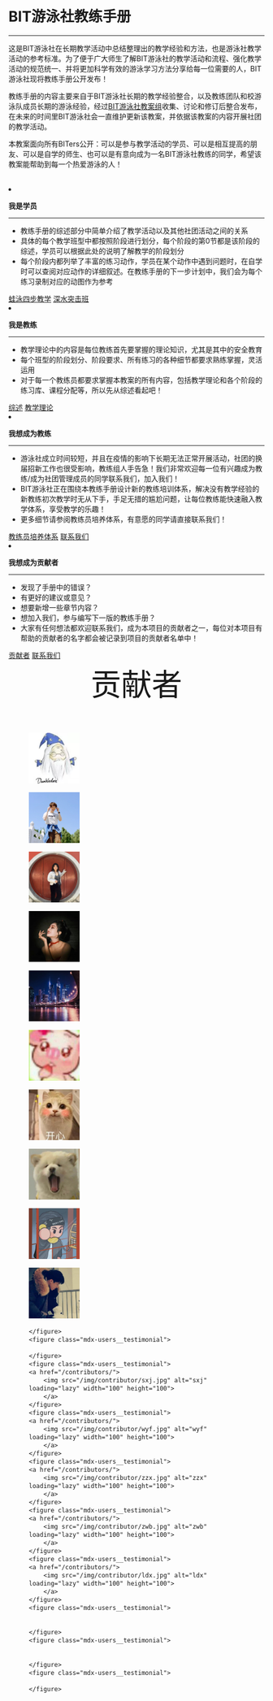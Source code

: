 <style>
@media screen and (min-width: 76.1875em){
    body > div.md-container > main > div > div.md-sidebar.md-sidebar--primary{
        display: none;
    }
}

@media screen and (min-width: 32em){

    body > div.md-container > main > div > div.md-content > article > div.grid.cards{
        grid-gap: 0.4rem;
        display: grid;
        grid-template-columns: repeat(auto-fit,minmax(20rem,1fr));
        margin: 1em 0;
    }
}



.md-typeset h1 {
    text-align: center;
    font-size: 60px;
    font-weight: 300;
    margin: 0 0 0.75em;
}

.mdx-users {
    gap: 0.2rem;
    margin: 0 0;
}

.md-typeset figure {
    margin-left: auto;
    margin-right: auto;
    margin: 0.2em 0;
}
</style>

# BIT游泳社教练手册
<hr> 

这是BIT游泳社在长期教学活动中总结整理出的教学经验和方法，也是游泳社教学活动的参考标准。为了便于广大师生了解BIT游泳社的教学活动和流程、强化教学活动的规范统一、并将更加科学有效的游泳学习方法分享给每一位需要的人，BIT游泳社现将教练手册公开发布！

教练手册的内容主要来自于BIT游泳社长期的教学经验整合，以及教练团队和校游泳队成员长期的游泳经验，经过[BIT游泳社教案组]收集、讨论和修订后整合发布，在未来的时间里BIT游泳社会一直维护更新该教案，并依据该教案的内容开展社团的教学活动。

本教案面向所有BITers公开：可以是参与教学活动的学员、可以是相互提高的朋友、可以是自学的师生、也可以是有意向成为一名BIT游泳社教练的同学，希望该教案能帮助到每一个热爱游泳的人！

[BIT游泳社教案组]: /contributors/

<br>

<div class="grid cards"> 

<li> 
    <p><strong>我是学员</strong></p> 
    <hr> 
    <p>
        <ul>
        <li>教练手册的综述部分中简单介绍了教学活动以及其他社团活动之间的关系</li>
        <li>具体的每个教学班型中都按照阶段进行划分，每个阶段的第0节都是该阶段的综述，学员可以根据此处的说明了解教学的阶段划分</li>
        <li>每个阶段内都列举了丰富的练习动作，学员在某个动作中遇到问题时，在自学时可以查阅对应动作的详细叙述。在教练手册的下一步计划中，我们会为每个练习录制对应的动图作为参考</li>
        </ul>
    </p> 
    <div class="text-center">
    <a href="/蛙泳/四步教学综述/" class="md-button" role="button">蛙泳四步教学</a>
    <a href="/深水突击班/深水突击班/" class="md-button" role="button">深水突击班</a>
    </div>
</li> 

<li> 
<p>
<strong>我是教练</strong></p> 
<hr> 
    <p>
        <ul>
        <li>教学理论中的内容是每位教练首先要掌握的理论知识，尤其是其中的安全教育</li>
        <li>每个班型的阶段划分、阶段要求、所有练习的各种细节都要求熟练掌握，灵活运用</li>
        <li>对于每一个教练员都要求掌握本教案的所有内容，包括教学理论和各个阶段的练习库、课程分配等，所以先从综述看起吧！</li>
        </ul>
    </p> 
<div class="text-center">
<a href="/综述/" class="md-button" role="button">综述</a>
<a href="/教学理论/教学活动的意义/" class="md-button" role="button">教学理论</a>
</div>
</li> 

<li> 
<p> <strong>我想成为教练</strong></p> 
<hr> 
    <p>
        <ul>
        <li>游泳社成立时间较短，并且在疫情的影响下长期无法正常开展活动，社团的换届招新工作也很受影响，教练组人手告急！我们非常欢迎每一位有兴趣成为教练/成为社团管理成员的同学联系我们，加入我们！</li>
        <li>BIT游泳社正在围绕本教练手册设计新的教练培训体系，解决没有教学经验的新教练初次教学时无从下手，手足无措的尴尬问题，让每位教练能快速融入教学体系，享受教学的乐趣！</li>
        <li>更多细节请参阅教练员培养体系，有意愿的同学请直接联系我们！</li>
        </ul>
    </p> 

<div class="text-center">
<a href="/教练员培养体系/" class="md-button" role="button">教练员培养体系</a>
<a href="/contact/" class="md-button" role="button">联系我们</a>
</div>

</li> 
<li> 
<p><strong>我想成为贡献者</strong></p> 
<hr> 
    <p>
        <ul>
        <li>发现了手册中的错误？</li>
        <li>有更好的建议或意见？</li>
        <li>想要新增一些章节内容？</li>
        <li>想加入我们，参与编写下一版的教练手册？</li>
        <li>大家有任何想法都欢迎联系我们，成为本项目的贡献者之一，每位对本项目有帮助的贡献者的名字都会被记录到项目的贡献者名单中！</li>
        </ul>
    </p> 
<div class="text-center">
<a href="/contributors/" class="md-button" role="button">贡献者</a>
<a href="/contact/" class="md-button" role="button">联系我们</a>
</div>

</li> 
    
</div>




<div class="md-content__inner"> 
  <header class="md-typeset"> 
  <div class="text-center">
    <h1> 贡献者 
    <!-- <a href="" class="headerlink" title="Permanent link"> ¶ </a>  -->
    </h1> 
  </div>
  </header> 

  <div class="mdx-users"> 
    <figure class="mdx-users__testimonial"> 
        <a href="/contributors/">
        <img src="/img/contributor/ljc.jpg" alt="ljc" loading="lazy" width="100" height="100"> 
        </a>
    </figure> 
    <figure class="mdx-users__testimonial"> 
        <a href="/contributors/">
        <img src="/img/contributor/yry.jpg" alt="ryr" loading="lazy" width="100" height="100"> 
        </a>
    </figure> 
    <figure class="mdx-users__testimonial"> 
    <a href="/contributors/">
        <img src="/img/contributor/zwj.jpg" alt="zwj" loading="lazy" width="100" height="100"> 
        </a>
    </figure> 
    <figure class="mdx-users__testimonial">  
    <a href="/contributors/">
        <img src="/img/contributor/zxy.jpg" alt="zxy" loading="lazy" width="100" height="100"> 
        </a>
    </figure> 
    <figure class="mdx-users__testimonial">  
    <a href="/contributors/">
        <img src="/img/contributor/fc.jpg" alt="fc" loading="lazy" width="100" height="100"> 
        </a>
    </figure> 
    <figure class="mdx-users__testimonial">  
    <a href="/contributors/">
        <img src="/img/contributor/zc.jpg" alt="zc" loading="lazy" width="100" height="100"> 
        </a>
    </figure> 
    <figure class="mdx-users__testimonial">  
    <a href="/contributors/">
        <img src="/img/contributor/laj.jpg" alt="laj" loading="lazy" width="100" height="100"> 
        </a>
    </figure> 
    <figure class="mdx-users__testimonial">  
    <a href="/contributors/">
        <img src="/img/contributor/zyx.jpg" alt="zyx" loading="lazy" width="100" height="100"> 
        </a>
    </figure> 
    <figure class="mdx-users__testimonial">  
    <a href="/contributors/">
        <img src="/img/contributor/wxt.jpg" alt="wxt" loading="lazy" width="100" height="100"> 
        </a>
    </figure> 
    <figure class="mdx-users__testimonial">  
    <a href="/contributors/">
        <img src="/img/contributor/cjp.jpg" alt="cjp" loading="lazy" width="100" height="100"> 
        </a>
    </figure> 

  </div> 

  <div class="mdx-users"> 
    <figure class="mdx-users__testimonial"> 

    </figure> 
    <figure class="mdx-users__testimonial"> 

    </figure> 
    <figure class="mdx-users__testimonial"> 
    <a href="/contributors/">
        <img src="/img/contributor/sxj.jpg" alt="sxj" loading="lazy" width="100" height="100"> 
        </a>
    </figure> 
    <figure class="mdx-users__testimonial">  
    <a href="/contributors/">
        <img src="/img/contributor/wyf.jpg" alt="wyf" loading="lazy" width="100" height="100"> 
        </a>
    </figure> 
    <figure class="mdx-users__testimonial">  
    <a href="/contributors/">
        <img src="/img/contributor/zzx.jpg" alt="zzx" loading="lazy" width="100" height="100"> 
        </a>
    </figure> 
    <figure class="mdx-users__testimonial">  
    <a href="/contributors/">
        <img src="/img/contributor/zwb.jpg" alt="zwb" loading="lazy" width="100" height="100"> 
        </a>
    </figure> 
    <figure class="mdx-users__testimonial">  
    <a href="/contributors/">
        <img src="/img/contributor/ldx.jpg" alt="ldx" loading="lazy" width="100" height="100"> 
        </a>
    </figure> 
    <figure class="mdx-users__testimonial">  


    </figure> 
    <figure class="mdx-users__testimonial">  


    </figure> 
    <figure class="mdx-users__testimonial">  

    </figure> 


  </div> 

</div>
